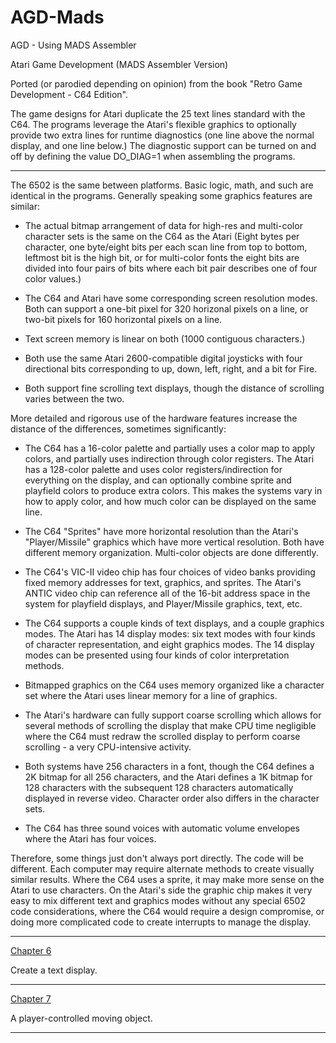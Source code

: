 # AGD-Mads
AGD - Using MADS Assembler

Atari Game Development (MADS Assembler Version)

Ported (or parodied depending on opinion) from the book "Retro Game Development - C64 Edition".

The game designs for Atari duplicate the 25 text lines standard with the C64.  The programs leverage the Atari's flexible graphics to optionally provide two extra lines for runtime diagnostics (one line above the normal display, and one line below.)  The diagnostic support can be turned on and off by defining the value DO_DIAG=1 when assembling the programs.

---

The 6502 is the same between platforms.  Basic logic, math, and such are identical in the programs.  Generally speaking some graphics features are similar:

- The actual bitmap arrangement of data for high-res and multi-color character sets is the same on the C64 as the Atari (Eight bytes per character, one byte/eight bits per each scan line from top to bottom, leftmost bit is the high bit,  or for multi-color fonts the eight bits are divided into four pairs of bits where each bit pair describes one of four color values.)

- The C64 and Atari have some corresponding screen resolution modes.  Both can support a one-bit pixel for 320 horizonal pixels on a line, or two-bit pixels for 160 horizontal pixels on a line.

- Text screen memory is linear on both (1000 contiguous characters.)

- Both use the same Atari 2600-compatible digital joysticks with four directional bits corresponding to up, down, left, right, and a bit for Fire.

- Both support fine scrolling text displays, though the distance of scrolling varies between the two.

More detailed and rigorous use of the hardware features increase the distance of the differences, sometimes significantly:

- The C64 has a 16-color palette and partially uses a color map to apply colors, and partially uses indirection through color registers.  The Atari has a 128-color palette and uses color registers/indirection for everything on the display, and can optionally combine sprite and playfield colors to produce extra colors.  This makes the systems vary in how to apply color, and how much color can be displayed on the same line. 

- The C64 "Sprites" have more horizontal resolution than the Atari's "Player/Missile" graphics which have more vertical resolution.  Both have different memory organization.  Multi-color objects are done differently.

- The C64's VIC-II video chip has four choices of video banks providing fixed memory addresses for text, graphics, and sprites.  The Atari's ANTIC video chip can reference all of the 16-bit address space in the system for playfield displays, and Player/Missile graphics, text, etc.

- The C64 supports a couple kinds of text displays, and a couple graphics modes. The Atari has 14 display modes: six text modes with four kinds of character representation, and eight graphics modes.  The 14 display modes can be presented using four kinds of color interpretation methods. 

- Bitmapped graphics on the C64 uses memory organized like a character set where the Atari uses linear memory for a line of graphics.

- The Atari's hardware can fully support coarse scrolling which allows for several methods of scrolling the display that make CPU time negligible where the C64 must redraw the scrolled display to perform coarse scrolling - a very CPU-intensive activity. 

- Both systems have 256 characters in a font, though the C64 defines a 2K bitmap for all 256 characters, and the Atari defines a 1K bitmap for 128 characters with the subsequent 128 characters automatically displayed in reverse video.  Character order also differs in the character sets.

- The C64 has three sound voices with automatic volume envelopes where the Atari has four voices.

Therefore, some things just don't always port directly.  The code will be different.  Each computer may require alternate methods to create visually similar results.   Where the C64 uses a sprite, it may make more sense on the Atari to use characters.  On the Atari's side the graphic chip makes it very easy to mix different text and graphics modes without any special 6502 code considerations, where the C64 would require a design compromise, or doing more complicated code to create interrupts to manage the display.

---

[Chapter 6](https://github.com/kenjennings/AGD-Mads/blob/master/chap06_README.md "Chapter 6") 

Create a text display.

---

[Chapter 7](https://github.com/kenjennings/AGD-Mads/blob/master/chap07_README.md "Chapter 7") 

A player-controlled moving object. 

---

